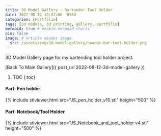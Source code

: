 ```yaml
---
title: 3D Model Gallery - Bartender Tool Holder
date: 2022-08-12 12:02:00 -0500
categories: [Portfolio]
tags: [3d models, 3d printing, gallery, portfolio]
mermaid: true # enable mermaid charts
pin: false
image: # article header image
  src: /assets/img/3d-model-gallery/header-bar-tool-holder.png
---
```


3D Model Gallery page for my bartending tool holder project.

[Back To Main Gallery]({ post_url 2022-08-12-3d-model-gallery })

1. TOC
{:toc}

#### Part: Pen holder

{% include stlviewer.html src="JS_pen_holder_v10.stl" height="500" %}

#### Part: Notebook/Tool Holder

{% include stlviewer.html src="JS_Notebook_and_tool_holder v4.stl" height="500" %}